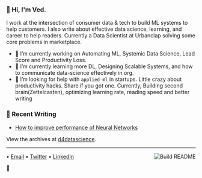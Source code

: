 ### 👋 Hi, I'm Ved.

I work at the intersection of consumer data & tech to build ML systems to help customers. I also write about effective data science, learning, and career to help readers. Currently a Data Scientist at Urbanclap solving some core problems in marketplace.

- 🔭 I’m currently working on Automating ML, Systemic Data Science, Lead Score and Productivity Loss.
- 🌱 I’m currently learning more DL, Designing Scalable Systems, and how to communicate data-science effectively in org. 
- 🤔 I’m looking for help with `applied-ml` in startups. Little crazy about productivity hacks. Share if you got one. Currently, Building second brain(Zettelcasten), optimizing learning rate, reading speed and better writing


### 📝 Recent Writing

<!-- writing starts -->
* [How to improve performance of Neural Networks](https://d4datascience.wordpress.com/2016/09/29/fbf/) 
 
<!-- writing ends -->

View the archives at [d4datascience](https://d4datascience.wordpress.com/).

---

<a href="https://github.com/ved93/ved93/actions"><img src="https://github.com/ved93/ved93/workflows/Build%20README/badge.svg?branch=master" align="right" alt="Build README"></a>
• [Email](mailto:vpved93@gmail.com) • [Twitter](https://twitter.com/Vedthedataguy) • [LinkedIn](https://www.linkedin.com/in/vedthedataguy)  

:dart:	
 
